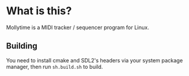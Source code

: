 # What is this?

Mollytime is a MIDI tracker / sequencer program for Linux.

## Building

You need to install cmake and SDL2's headers via your system package manager, then run `sh.build.sh` to build.
